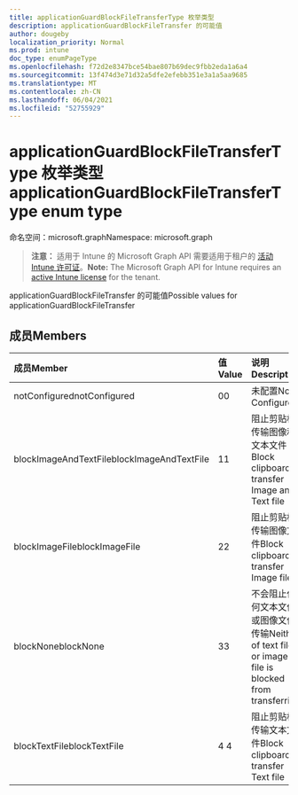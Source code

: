 ```yaml
---
title: applicationGuardBlockFileTransferType 枚举类型
description: applicationGuardBlockFileTransfer 的可能值
author: dougeby
localization_priority: Normal
ms.prod: intune
doc_type: enumPageType
ms.openlocfilehash: f72d2e8347bce54bae807b69dec9fbb2eda1a6a4
ms.sourcegitcommit: 13f474d3e71d32a5dfe2efebb351e3a1a5aa9685
ms.translationtype: MT
ms.contentlocale: zh-CN
ms.lasthandoff: 06/04/2021
ms.locfileid: "52755929"
---
```

# <a name="applicationguardblockfiletransfertype-enum-type"></a><span data-ttu-id="e17d1-103">applicationGuardBlockFileTransferType 枚举类型</span><span class="sxs-lookup"><span data-stu-id="e17d1-103">applicationGuardBlockFileTransferType enum type</span></span>

<span data-ttu-id="e17d1-104">命名空间：microsoft.graph</span><span class="sxs-lookup"><span data-stu-id="e17d1-104">Namespace: microsoft.graph</span></span>

> <span data-ttu-id="e17d1-105">**注意：** 适用于 Intune 的 Microsoft Graph API 需要适用于租户的 [活动 Intune 许可证](https://go.microsoft.com/fwlink/?linkid=839381)。</span><span class="sxs-lookup"><span data-stu-id="e17d1-105">**Note:** The Microsoft Graph API for Intune requires an [active Intune license](https://go.microsoft.com/fwlink/?linkid=839381) for the tenant.</span></span>

<span data-ttu-id="e17d1-106">applicationGuardBlockFileTransfer 的可能值</span><span class="sxs-lookup"><span data-stu-id="e17d1-106">Possible values for applicationGuardBlockFileTransfer</span></span>

## <a name="members"></a><span data-ttu-id="e17d1-107">成员</span><span class="sxs-lookup"><span data-stu-id="e17d1-107">Members</span></span>
|<span data-ttu-id="e17d1-108">成员</span><span class="sxs-lookup"><span data-stu-id="e17d1-108">Member</span></span>|<span data-ttu-id="e17d1-109">值</span><span class="sxs-lookup"><span data-stu-id="e17d1-109">Value</span></span>|<span data-ttu-id="e17d1-110">说明</span><span class="sxs-lookup"><span data-stu-id="e17d1-110">Description</span></span>|
|:---|:---|:---|
|<span data-ttu-id="e17d1-111">notConfigured</span><span class="sxs-lookup"><span data-stu-id="e17d1-111">notConfigured</span></span>|<span data-ttu-id="e17d1-112">0</span><span class="sxs-lookup"><span data-stu-id="e17d1-112">0</span></span>|<span data-ttu-id="e17d1-113">未配置</span><span class="sxs-lookup"><span data-stu-id="e17d1-113">Not Configured</span></span>|
|<span data-ttu-id="e17d1-114">blockImageAndTextFile</span><span class="sxs-lookup"><span data-stu-id="e17d1-114">blockImageAndTextFile</span></span>|<span data-ttu-id="e17d1-115">1</span><span class="sxs-lookup"><span data-stu-id="e17d1-115">1</span></span>|<span data-ttu-id="e17d1-116">阻止剪贴板传输图像和文本文件</span><span class="sxs-lookup"><span data-stu-id="e17d1-116">Block clipboard to transfer Image and Text file</span></span>|
|<span data-ttu-id="e17d1-117">blockImageFile</span><span class="sxs-lookup"><span data-stu-id="e17d1-117">blockImageFile</span></span>|<span data-ttu-id="e17d1-118">2</span><span class="sxs-lookup"><span data-stu-id="e17d1-118">2</span></span>|<span data-ttu-id="e17d1-119">阻止剪贴板传输图像文件</span><span class="sxs-lookup"><span data-stu-id="e17d1-119">Block clipboard to transfer Image file</span></span>|
|<span data-ttu-id="e17d1-120">blockNone</span><span class="sxs-lookup"><span data-stu-id="e17d1-120">blockNone</span></span>|<span data-ttu-id="e17d1-121">3</span><span class="sxs-lookup"><span data-stu-id="e17d1-121">3</span></span>|<span data-ttu-id="e17d1-122">不会阻止任何文本文件或图像文件传输</span><span class="sxs-lookup"><span data-stu-id="e17d1-122">Neither of text file or image file is blocked from transferring</span></span>|
|<span data-ttu-id="e17d1-123">blockTextFile</span><span class="sxs-lookup"><span data-stu-id="e17d1-123">blockTextFile</span></span>|<span data-ttu-id="e17d1-124">4 </span><span class="sxs-lookup"><span data-stu-id="e17d1-124">4</span></span>|<span data-ttu-id="e17d1-125">阻止剪贴板传输文本文件</span><span class="sxs-lookup"><span data-stu-id="e17d1-125">Block clipboard to transfer Text file</span></span>|




